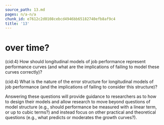 ```yaml
---
source_path: 13.md
pages: n/a-n/a
chunk_id: e7612c2d0108cebcd4946bb65182740efb8af9c4
title: '13'
---
```

# over time?

(cid:4) How should longitudinal models of job performance represent performance curves (and what are the implications of failing to model these curves correctly)?

(cid:4) What is the nature of the error structure for longitudinal models of job performance (and the implications of failing to consider this structure)?

Answering these questions will provide guidance to researchers as to how to design their models and allow research to move beyond questions of model structure (e.g., should performance be measured with a linear term, or up to cubic terms?) and instead focus on other practical and theoretical questions (e.g., what predicts or moderates the growth curves?).
